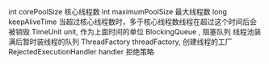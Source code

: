 int corePoolSize 核心线程数
int maximumPoolSize 最大线程数
long keepAliveTime  当超过核心线程数时，多于核心线程数线程在超过这个时间后会被销毁
TimeUnit unit, 作为上面时间的单位
BlockingQueue<Runnable> , 阻塞队列 线程池装满后暂时装线程的队列
ThreadFactory threadFactory, 创建线程的工厂
RejectedExecutionHandler handler 拒绝策略